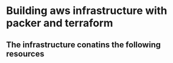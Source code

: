 # Building aws infrastructure with packer and terraform 
## The infrastructure conatins the following resources
### 